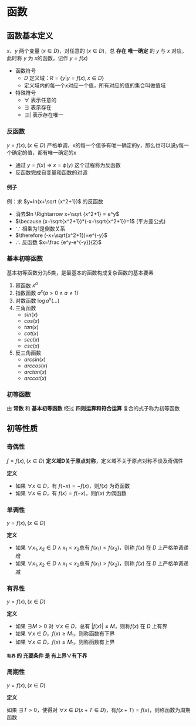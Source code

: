 # 函数
## 函数基本定义
$x、y$ 两个变量 ($x\in D$)，对任意的 ($x\in D$)，总 **存在 唯一确定** 的 $y$ 与 $x$ 对应，此时称 $y$ 为 $x$的函数，记作 $y=f(x)$  
+ 函数符号
	+ $D$ 定义域：$R = \{ y | y =f(x), x\in D\}$
	+ 定义域内的每一个$x$对应一个值，所有对应的值的集合叫做值域
+ 特殊符号
	+ $\forall$ 表示任意的
	+ $\exists$ 表示存在
	+ $\exists |$ 表示存在唯一


### 反函数
$y=f(x),(x\in D)$ 严格单调，x的每一个值多有唯一确定的y，那么也可以说y每一个确定的值，都有唯一确定的x  
+ 通过 $y=f(x)$ $\Rightarrow$ $x=\phi(y)$ 这个过程称为反函数  
+ 反函数完成自变量和函数的对调

#### 例子
例：求 $y=ln(x+\sqrt {x^2+1})$ 的反函数
+ 消去$ln \Rightarrow x+\sqrt {x^2+1} = e^y$
+ $\because (x+\sqrt{x^2+1})*(-x+\sqrt{x^2+1})=1$ (平方差公式)
+ $\because$ 相乘为1是倒数关系
+ $\therefore (-x+\sqrt{x^2+1})=e^{-y}$ 
+ $\therefore$ 反函数 $x=\frac {e^y-e^{-y}}{2}$


### 基本初等函数
基本初等函数分为5类，是最基本的函数构成复杂函数的基本要素
1. 幂函数 $x^a$
2. 指数函数 $a^x (a>0 \land a\ne 1)$
3. 对数函数 $\log a^x(...)$
4. 三角函数
	+ $sin(x)$
	+ $cos(x)$
	+ $tan(x)$
	+ $cot(x)$
	+ $sec(x)$
	+ $csc(x)$
5. 反三角函数
	+ $arcsin(x)$
	+ $arccos(x)$
	+ $arctan(x)$
	+ $arccot(x)$

### 初等函数
由 **常数** 和 **基本初等函数** 经过 **四则运算和符合运算** 复合的式子称为初等函数


## 初等性质
### 奇偶性
$f=f(x),(x\in D)$ **定义域D关于原点对称**，定义域不关于原点对称不谈及奇偶性

**定义**  
+ 如果 $\forall x\in D$，有 $f(-x)=-f(x)$，则$f(x)$ 为奇函数  
+ 如果 $\forall x\in D$，有 $f(x)=f(-x)$，则$f(x)$ 为偶函数

### 单调性
$y=f(x),(x\in D)$  

**定义**
+ 如果 $\forall x_1,x_2 \in D \land x_1<x_2$总有 $f(x_1)<f(x_2)$，则称 $f(x)$ 在 $D$ 上严格单调递增
+ 如果 $\forall x_1,x_2 \in D \land x_1<x_2$总有 $f(x_1)>f(x_2)$，则称 $f(x)$ 在 $D$ 上严格单调递减

### 有界性
$y=f(x),(x \in D)$  

**定义**  

+ 如果 $\exists M >0$ 对 $\forall x\in D$，总有 $|f(x)|\le M$，则称$f(x)$ 在 $D$ 上有界
+ 如果 $\forall x \in D$，$f(x)\ge M_1$，则称函数有下界
+ 如果 $\forall x \in D$，$f(x)\le M_1$，则称函数有上界

**`有界` 的 充要条件 是 有上界$\lor$有下界**

### 周期性
$y=f(x),(x\in D)$  

**定义**

如果 $\exists T>0$，使得对 $\forall x\in D(x+T \in D)$，有$f(x+T)=f(x)$，则称函数为周期函数


